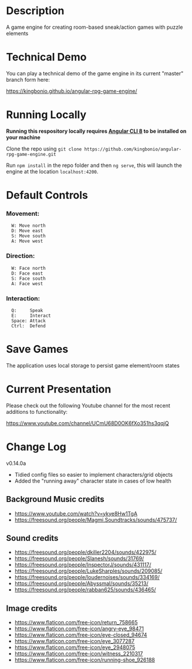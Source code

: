 # Description

A game engine for creating room-based sneak/action games with puzzle elements

# Technical Demo

You can play a technical demo of the game engine in its current "master" branch form here:

https://kingbonio.github.io/angular-rpg-game-engine/


# Running Locally

**Running this respository locally requires [Angular CLI 8](https://angular.io/cli) to be installed on your machine**

Clone the repo using `git clone https://github.com/kingbonio/angular-rpg-game-engine.git`

Run `npm install` in the repo folder and then `ng serve`, this will launch the engine at the location `localhost:4200`.


# Default Controls

### Movement:

      W: Move north
      D: Move east
      S: Move south
      A: Move west

### Direction:

      W: Face north
      D: Face east
      S: Face south
      A: Face west

### Interaction:

      Q:     Speak
      E:     Interact
      Space: Attack
      Ctrl:  Defend


# Save Games

The application uses local storage to persist game element/room states


# Current Presentation

Please check out the following Youtube channel for the most recent additions to functionality:

https://www.youtube.com/channel/UCmU68D0OK6fXo351hs3qqjQ


# Change Log

v0.14.0a

* Tidied config files so easier to implement characters/grid objects
* Added the "running away" character state in cases of low health


## Background Music credits

* https://www.youtube.com/watch?v=ykye8Hw1TgA
* https://freesound.org/people/Magmi.Soundtracks/sounds/475737/

## Sound credits

* https://freesound.org/people/dkiller2204/sounds/422975/
* https://freesound.org/people/Slanesh/sounds/31769/
* https://freesound.org/people/InspectorJ/sounds/431117/
* https://freesound.org/people/LukeSharples/sounds/209085/
* https://freesound.org/people/loudernoises/sounds/334169/
* https://freesound.org/people/Abyssmal/sounds/35213/
* https://freesound.org/people/rabban625/sounds/436465/

## Image credits

* https://www.flaticon.com/free-icon/return_758665
* https://www.flaticon.com/free-icon/angry-eye_98471
* https://www.flaticon.com/free-icon/eye-closed_94674
* https://www.flaticon.com/free-icon/eye_3077287
* https://www.flaticon.com/free-icon/eye_2948075
* https://www.flaticon.com/free-icon/witness_2210317
* https://www.flaticon.com/free-icon/running-shoe_926188
